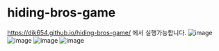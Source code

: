 # hiding-bros-game
https://dik654.github.io/hiding-bros-game/ 에서 실행가능합니다.
![image](https://user-images.githubusercontent.com/33992354/177329111-1aa9161c-58ba-4f74-ae96-3a0379a0937b.png)
![image](https://user-images.githubusercontent.com/33992354/177329346-7f47089c-4b6e-4319-9e4b-7d4f8bf44b85.png)
![image](https://user-images.githubusercontent.com/33992354/177329455-cb8c8d8a-a28a-4ab7-8790-9bc9abf4d037.png)
![image](https://user-images.githubusercontent.com/33992354/177329590-f921263d-648b-4e09-9e42-42793bd48254.png)


